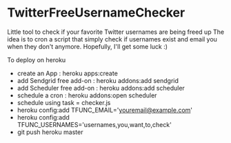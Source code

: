 TwitterFreeUsernameChecker
==========================

Little tool to check if your favorite Twitter usernames are being freed up
The idea is to cron a script that simply check if usernames exist and email you when they don't anymore.
Hopefully, I'll get some luck :)

To deploy on heroku
- create an App : heroku apps:create
- add Sendgrid free add-on : heroku addons:add sendgrid
- add Scheduler free add-on : heroku addons:add scheduler
- schedule a cron : heroku addons:open scheduler
- schedule using task = checker.js
- heroku config:add TFUNC_EMAIL='youremail@example.com'
- heroku config:add TFUNC_USERNAMES='usernames,you,want,to,check'
- git push heroku master